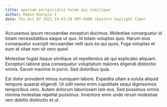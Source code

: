 ```yaml
---
title: aperiam perspiciatis totam qui similique
author: Ramon Koelpin I
date: Thu Oct 07 2021 19:43:29 GMT-0400 (Eastern Daylight Time)
---
```

Accusamus ipsum recusandae excepturi ducimus. Molestiae consequatur id totam necessitatibus eaque ut quo. Id totam voluptas quis. Harum eius consequatur suscipit recusandae velit quis ea qui quos. Fuga voluptas et eum at vitae non sit vero quod.

 Molestiae fugiat itaque similique sit repellendus ab qui explicabo aliquam. Excepturi ratione ipsa consequatur voluptatum maiores eligendi distinctio omnis. Earum maxime in porro. Sed doloribus quia.

 Est dolor provident minus numquam labore. Expedita ullam a soluta aliquid tempore quaerat eligendi. Ut odit nemo enim cupiditate sequi dignissimos temporibus vero. Autem dolorum laboriosam iste eos. Sed possimus omnis minima molestiae repellat possimus. Inventore enim unde rerum molestiae rem debitis distinctio et ut.